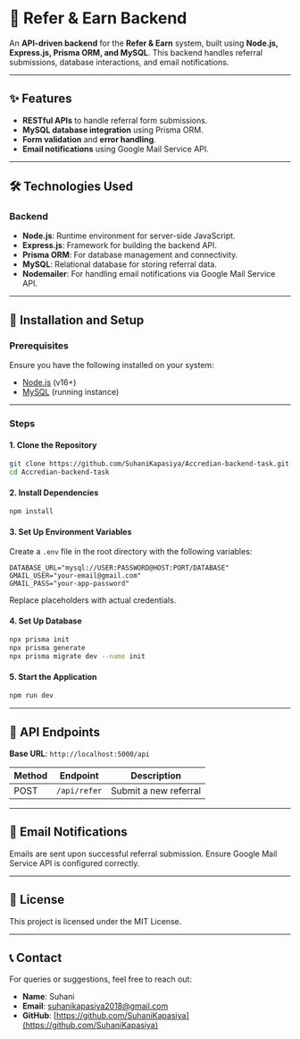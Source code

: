 # 📢 Refer & Earn Backend

An **API-driven backend** for the **Refer & Earn** system, built using **Node.js, Express.js, Prisma ORM, and MySQL**. This backend handles referral submissions, database interactions, and email notifications.

---

## ✨ Features

- **RESTful APIs** to handle referral form submissions.
- **MySQL database integration** using Prisma ORM.
- **Form validation** and **error handling**.
- **Email notifications** using Google Mail Service API.

---

## 🛠️ Technologies Used

### **Backend**
- **Node.js**: Runtime environment for server-side JavaScript.
- **Express.js**: Framework for building the backend API.
- **Prisma ORM**: For database management and connectivity.
- **MySQL**: Relational database for storing referral data.
- **Nodemailer**: For handling email notifications via Google Mail Service API.

---

## 🚀 Installation and Setup

### **Prerequisites**
Ensure you have the following installed on your system:
- [Node.js](https://nodejs.org/) (v16+)
- [MySQL](https://www.mysql.com/) (running instance)

---

### **Steps**

#### 1. Clone the Repository
```bash
git clone https://github.com/SuhaniKapasiya/Accredian-backend-task.git
cd Accredian-backend-task
```

#### 2. Install Dependencies
```bash
npm install
```

#### 3. Set Up Environment Variables
Create a `.env` file in the root directory with the following variables:
```env
DATABASE_URL="mysql://USER:PASSWORD@HOST:PORT/DATABASE"
GMAIL_USER="your-email@gmail.com"
GMAIL_PASS="your-app-password"

```
Replace placeholders with actual credentials.

#### 4. Set Up Database
```bash
npx prisma init
npx prisma generate
npx prisma migrate dev --name init
```

#### 5. Start the Application
```bash
npm run dev
```

---

## 🔗 API Endpoints

**Base URL**: `http://localhost:5000/api`

| Method | Endpoint      | Description                         |
|--------|-------------|-------------------------------------|
| POST   | `/api/refer`    | Submit a new referral               |


---

## 📧 Email Notifications

Emails are sent upon successful referral submission. Ensure Google Mail Service API is configured correctly.

---

## 📜 License

This project is licensed under the MIT License.

---

## 📞 Contact

For queries or suggestions, feel free to reach out:
- **Name**: Suhani
- **Email**: [suhanikapasiya2018@gmail.com](mailto:suhanikapasiya2018@gmail.com)
- **GitHub**: [https://github.com/SuhaniKapasiya](https://github.com/SuhaniKapasiya)


